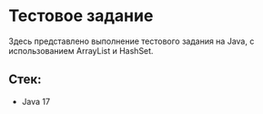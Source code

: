 # Тестовое задание

Здесь представлено выполнение тестового задания на Java, c использованием ArrayList и HashSet.

## Стек:
- Java 17